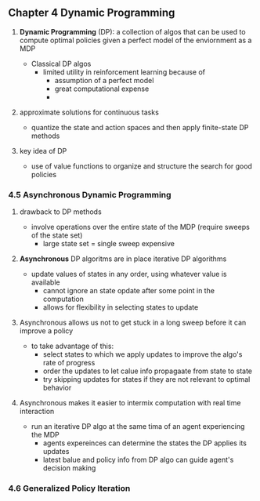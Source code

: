 ## Chapter 4 Dynamic Programming
1. **Dynamic Programming** (DP): a collection of algos that can be used to compute optimal policies given a perfect model of the enviornment as a MDP
   - Classical DP algos
      - limited utility in reinforcement learning because of
        -  assumption of a perfect model
        -  great computational expense
        -  
2. approximate solutions for continuous tasks
   - quantize the state and action spaces and then apply finite-state DP methods
   
3. key idea of DP
   - use of value functions to organize and structure the search for good policies



### 4.5 Asynchronous Dynamic Programming
1. drawback to DP methods
   - involve operations over the entire state of the MDP (require sweeps of the state set)
     - large state set = single sweep expensive

2. **Asynchronous** DP algoritms are in place iterative DP algorithms
   - update values of states in any order, using whatever value is available
      - cannot ignore an state opdate after some point in the computation
      - allows for flexibility in selecting states to update
    
3. Asynchronous allows us not to get stuck in a long sweep before it can improve a policy
    - to take advantage of this:
       - select states to which we apply updates to improve the algo's rate of progress
       - order the updates to let calue info propagaate from state to state
       - try skipping updates for states if they are not relevant to optimal behavior

4. Asynchronous makes it easier to intermix computation with real time interaction
   - run an iterative DP algo at the same tima of an agent experiencing the MDP
      - agents expereinces can determine the states the DP applies its updates
      - latest balue and policy info from DP algo can guide agent's decision making
    

### 4.6 Generalized Policy Iteration
